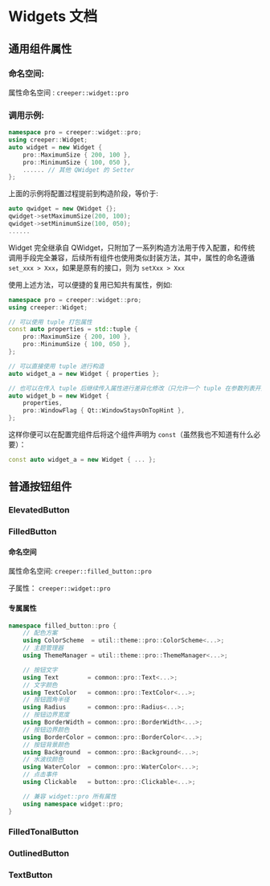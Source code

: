 # Widgets 文档

## 通用组件属性

### 命名空间:

属性命名空间 : `creeper::widget::pro`

### 调用示例:

```cpp
namespace pro = creeper::widget::pro;
using creeper::Widget;
auto widget = new Widget {
    pro::MaximumSize { 200, 100 },
    pro::MinimumSize { 100, 050 },
    ...... // 其他 QWidget 的 Setter
};
```

上面的示例将配置过程提前到构造阶段，等价于:

```cpp
auto qwidget = new QWidget {};
qwidget->setMaximumSize(200, 100);
qwidget->setMinimumSize(100, 050);
......
```

Widget 完全继承自 QWidget，只附加了一系列构造方法用于传入配置，和传统调用手段完全兼容，后续所有组件也使用类似封装方法，其中，属性的命名遵循 `set_xxx > Xxx`，如果是原有的接口，则为 `setXxx > Xxx`

使用上述方法，可以便捷的复用已知共有属性，例如:

```cpp
namespace pro = creeper::widget::pro;
using creeper::Widget;

// 可以使用 tuple 打包属性
const auto properties = std::tuple {
    pro::MaximumSize { 200, 100 },
    pro::MinimumSize { 100, 050 },
};

// 可以直接使用 tuple 进行构造
auto widget_a = new Widget { properties };

// 也可以在传入 tuple 后继续传入属性进行差异化修改（只允许一个 tuple 在参数列表开头）
auto widget_b = new Widget {
    properties,
    pro::WindowFlag { Qt::WindowStaysOnTopHint },
};
```
这样你便可以在配置完组件后将这个组件声明为 `const`（虽然我也不知道有什么必要）：

```cpp
const auto widget_a = new Widget { ... };
```

## 普通按钮组件

### ElevatedButton

### FilledButton

#### 命名空间

属性命名空间: `creeper::filled_button::pro`

子属性： `creeper::widget::pro`

#### 专属属性

```cpp
namespace filled_button::pro {
    // 配色方案
    using ColorScheme  = util::theme::pro::ColorScheme<...>;
    // 主题管理器
    using ThemeManager = util::theme::pro::ThemeManager<...>;

    // 按钮文字
    using Text        = common::pro::Text<...>;
    // 文字颜色
    using TextColor   = common::pro::TextColor<...>;
    // 按钮圆角半径
    using Radius      = common::pro::Radius<...>;
    // 按钮边界宽度
    using BorderWidth = common::pro::BorderWidth<...>;
    // 按钮边界颜色
    using BorderColor = common::pro::BorderColor<...>;
    // 按钮背景颜色
    using Background  = common::pro::Background<...>;
    // 水波纹颜色
    using WaterColor  = common::pro::WaterColor<...>;
    // 点击事件
    using Clickable   = button::pro::Clickable<...>;

    // 兼容 widget::pro 所有属性
    using namespace widget::pro;
}
```


### FilledTonalButton

### OutlinedButton

### TextButton
